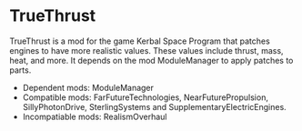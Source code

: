 # TrueThrust
TrueThrust is a mod for the game Kerbal Space Program that patches engines to have more realistic values. These values include thrust, mass, heat, and more.
It depends on the mod ModuleManager to apply patches to parts.
- Dependent mods: ModuleManager
- Compatible mods: FarFutureTechnologies, NearFuturePropulsion, SillyPhotonDrive, SterlingSystems and SupplementaryElectricEngines.
- Incompatiable mods: RealismOverhaul
